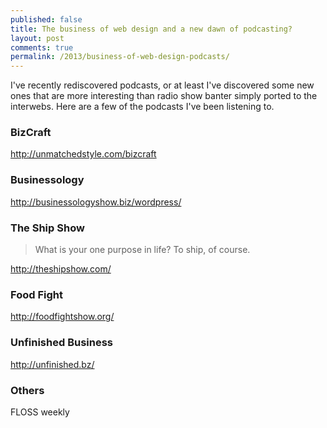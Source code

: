 ```yaml
---
published: false
title: The business of web design and a new dawn of podcasting?
layout: post
comments: true
permalink: /2013/business-of-web-design-podcasts/
---
```


I've recently rediscovered podcasts, or at least I've discovered some
new ones that are more interesting than radio show banter simply ported
to the interwebs. Here are a few of the podcasts I've been listening to.

### BizCraft

http://unmatchedstyle.com/bizcraft

### Businessology

http://businessologyshow.biz/wordpress/

### The Ship Show

> What is your one purpose in life? To ship, of course.

http://theshipshow.com/

### Food Fight

http://foodfightshow.org/

### Unfinished Business

http://unfinished.bz/

### Others

FLOSS weekly
